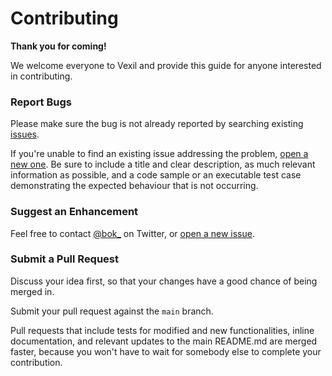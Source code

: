 # Contributing


**Thank you for coming!**

We welcome everyone to Vexil and provide this guide for anyone interested in contributing.


### Report Bugs

Please make sure the bug is not already reported by searching existing [issues].

If you're unable to find an existing issue addressing the problem, [open a new one][new-issue]. Be sure to include a title and clear description, as much relevant information as possible, and a code sample or an executable test case demonstrating the expected behaviour that is not occurring.


### Suggest an Enhancement

Feel free to contact [@bok_][twitter] on Twitter, or [open a new issue][new-issue].


### Submit a Pull Request

Discuss your idea first, so that your changes have a good chance of being merged in.

Submit your pull request against the `main` branch.

Pull requests that include tests for modified and new functionalities, inline documentation, and relevant updates to the main README.md are merged faster, because you won't have to wait for somebody else to complete your contribution.

[issues]: https://github.com/unsignedapps/Vexil/issues
[new-issue]: https://github.com/unsignedapps/Vexil/issues/new
[twitter]: http://twitter.com/bok_

